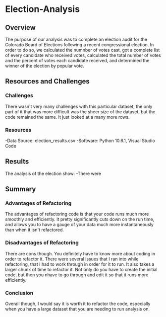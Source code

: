 # Election-Analysis

## Overview

The purpose of our analysis was to complete an election audit for the Colorado Board of Elections following a recent congressional election. In order to do so, we calculated the numnber of votes cast, got a complete list of every candidate who received votes, calculated the total number of votes and the percent of votes each candidate received, and determined the winner of the election by popular vote.

## Resources and Challenges

### Challenges
There wasn't very many challenges with this particular dataset, the only part of it that was more difficult was the sheer size of the dataset, but the code remained the same. It just looked at a many more rows.

### Resources
-Data Source: election_results.csv
-Software: Python 10.6.1, Visual Studio Code

## Results
The analysis of the election show:
-There were 





## Summary

### Advantages of Refactoring
The advantages of refactoring code is that your code runs much more smoothly and efficiently. It pretty significantly cuts down on the run time, and allows you to have a gauge of your data much more instantaneously than when it isn't refactored.

### Disadvantages of Refactoring
There are cons though. You definitely have to know more about coding in order to refactor it. There were several issues that I ran into while refactoring, that I had to work through in order for it to run. It also takes a larger chunk of time to refactor it. Not only do you have to create the initial code, but then you nhave to go through and edit it so that it runs more efficiently.

### Conclusion
Overall though, I would say it is worth it to refactor the code, especially when you have a large dataset that you are needing to run analysis on.
